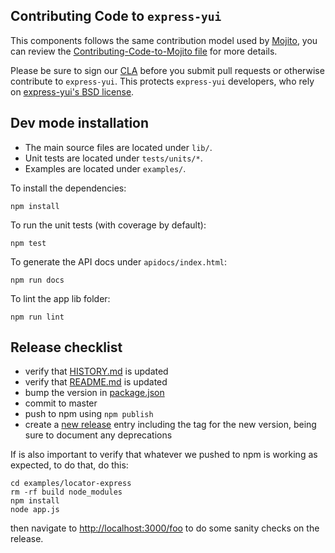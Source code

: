 Contributing Code to `express-yui`
----------------------------------

This components follows the same contribution model used by [Mojito][], you can
review the [Contributing-Code-to-Mojito file][] for more details.

Please be sure to sign our [CLA][] before you submit pull requests or otherwise contribute to `express-yui`. This protects `express-yui` developers, who rely on [express-yui's BSD license][].

[express-yui's BSD license]: https://github.com/yahoo/express-yui/blob/master/LICENSE.md
[CLA]: http://developer.yahoo.com/cocktails/mojito/cla/
[Mojito]: https://github.com/yahoo/mojito
[Contributing-Code-to-Mojito file]: https://github.com/yahoo/mojito/wiki/Contributing-Code-to-Mojito

Dev mode installation
---------------------

- The main source files are located under `lib/`.
- Unit tests are located under `tests/units/*`.
- Examples are located under `examples/`.

To install the dependencies:

    npm install

To run the unit tests (with coverage by default):

    npm test

To generate the API docs under `apidocs/index.html`:

    npm run docs

To lint the app lib folder:

    npm run lint
    
Release checklist
-----------------

* verify that [HISTORY.md] is updated
* verify that [README.md] is updated
* bump the version in [package.json]
* commit to master
* push to npm using `npm publish`
* create a [new release] entry including the tag for the new version, being sure to document any deprecations

If is also important to verify that whatever we pushed to npm is working as expected, to do that, do this:

```
cd examples/locator-express
rm -rf build node_modules
npm install
node app.js
```

then navigate to [http://localhost:3000/foo](http://localhost:3000/foo) to do some sanity checks on the release.

[HISTORY.md]: https://github.com/yahoo/express-yui/blob/master/HISTORY.md
[README.md]: https://github.com/yahoo/express-yui/blob/master/README.md
[package.json]: https://github.com/yahoo/express-yui/blob/master/package.json
[new release]: https://github.com/yahoo/express-yui/releases/new
